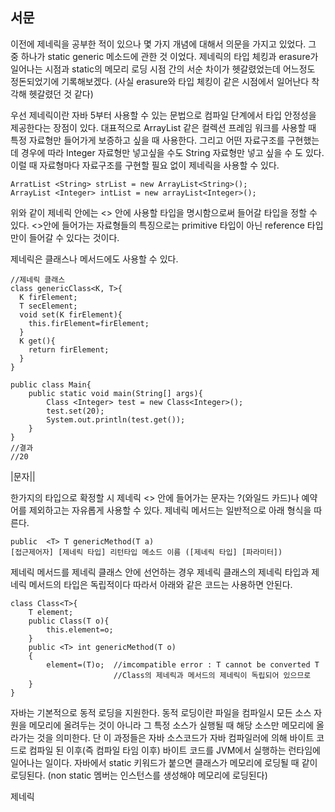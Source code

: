 ## 서문 
이전에 제네릭을 공부한 적이 있으나 몇 가지 개념에 대해서 의문을 가지고 있었다.  그 중 하나가 static generic 메소드에 관한 것 이었다. 
제네릭의 타입 체킹과 erasure가 일어나는 시점과 static의 메모리 로딩 시점 간의 서순 차이가 헷갈렸었는데 어느정도 정돈되었기에 기록해보겠다.
(사실 erasure와 타입 체킹이 같은 시점에서 일어난다 착각해 헷갈렸던 것 같다)

우선 제네릭이란 자바 5부터 사용할 수 있는 문법으로 컴파일 단계에서 타입 안정성을 제공한다는 장점이 있다. 대표적으로 ArrayList 같은 컬렉션 프레임 워크를 사용할 때 특정 자료형만 들어가게 보증하고 싶을 때 사용한다. 그리고 어떤 자료구조를 구현했는데 경우에 따라 Integer 자료형만 넣고싶을 수도 String 자료형만 넣고 싶을 수 도 있다. 이럴 때 자료형마다 자료구조를 구현할 필요 없이 제네릭을 사용할 수 있다. 

```
ArratList <String> strList = new ArrayList<String>();
ArrayList <Integer> intList = new arrayList<Integer>();
```

위와 같이 제네릭 안에는 <> 안에 사용할 타입을 명시함으로써 들어갈 타입을 정할 수 있다. <>안에 들어가는 자료형들의 특징으로는 primitive 타입이 아닌 reference 타입만이 들어갈 수 있다는 것이다. 

제네릭은 클래스나 메서드에도 사용할 수 있다.

```
//제네릭 클래스
class genericClass<K, T>{
  K firElement;
  T secElement;
  void set(K firElement){
    this.firElement=firElement;
  }
  K get(){
    return firElement;
  }
}

public class Main{
    public static void main(String[] args){
        Class <Integer> test = new Class<Integer>();
        test.set(20);
        System.out.println(test.get());
    }
}
//결과
//20
```
|문자||

한가지의 타입으로 확정할 시 제네릭 <> 안에 들어가는 문자는 ?(와일드 카드)나 예약어를 제외하고는 자유롭게 사용할 수 있다.
제네릭 메서드는 일반적으로 아래 형식을 따른다.

```
public  <T> T genericMethod(T a)
[접근제어자] [제네릭 타입] 리턴타입 메소드 이름 ([제네릭 타입] [파라미터])
```

제네릭 메서드를 제네릭 클래스 안에 선언하는 경우 제네릭 클래스의 제네릭 타입과 제네릭 메서드의 타입은 독립적이다 
따라서 아래와 같은 코드는 사용하면 안된다.

```
class Class<T>{
    T element;
    public Class(T o){
        this.element=o;
    }
    public <T> int genericMethod(T o)
    {
        element=(T)o;  //imcompatible error : T cannot be converted T
                       //Class의 제네릭과 메서드의 제네릭이 독립되어 있으므로
    }
}
```



자바는 기본적으로 동적 로딩을 지원한다. 
동적 로딩이란 파일을 컴파일시 모든 소스 자원을 메모리에 올려두는 것이 아니라 그 특정 소스가 실행될 때 해당 소스만 메모리에 올라가는 것을 의미한다.
단 이 과정들은 자바 소스코드가 자바 컴파일러에 의해 바이트 코드로 컴파일 된 이후(즉 컴파일 타임 이후) 바이트 코드를 JVM에서 실행하는 런타임에 일어나는 일이다.
자바에서 static 키워드가 붙으면 클래스가 메모리에 로딩될 때 같이 로딩된다. (non static 멤버는 인스턴스를 생성해야 메모리에 로딩된다)

제네릭
